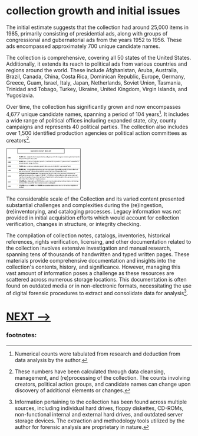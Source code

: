 # collection growth and initial issues

The initial estimate suggests that the collection had around 25,000 items in 1985, primarily consisting of presidential ads, along with groups of congressional and gubernatorial ads from the years 1952 to 1956. These ads encompassed approximately 700 unique candidate names. 

The collection is comprehensive, covering all 50 states of the United States. Additionally, it extends its reach to political ads from various countries and regions around the world. These include Afghanistan, Aruba, Australia, Brazil, Canada, China, Costa Rica, Dominican Republic, Europe, Germany, Greece, Guam, Israel, Italy, Japan, Netherlands, Soviet Union, Tasmania, Trinidad and Tobago, Turkey, Ukraine, United Kingdom, Virgin Islands, and Yugoslavia.

Over time, the collection has significantly grown and now encompasses 4,677 unique candidate names, spanning a period of 104 years[^1]. It includes a wide range of political offices including expanded state, city, county campaigns and represents 40 political parties. The collection also includes over 1,500 identified production agencies or political action committees as creators[^2].

<img src="https://github.com/prys0000/political-commercial-collection-archives/blob/main/images/count-collection-1985-2003.jpg" width=40% height=40%>

The considerable scale of the Collection and its varied content presented substantial challenges and complexities during the (re)ingestion, (re)inventorying, and cataloging processes. Legacy information was not provided in initial acquisition efforts which would account for collection verification, changes in structure, or integrity checking. 

The compilation of collection notes, catalogs, inventories, historical references, rights verification, licensing, and other documentation related to the collection involves extensive investigation and manual research, spanning tens of thousands of handwritten and typed written pages. These materials provide comprehensive documentation and insights into the collection's contents, history, and significance. However, managing this vast amount of information poses a challenge as these resources are scattered across numerous storage locations. This documentation is often found on outdated media or in non-electronic formats, necessitating the use of digital forensic procedures to extract and consolidate data for analysis[^3].


# [NEXT -->](https://github.com/prys0000/political-commercial-collection-archives/blob/main/documentation/issues%20with%20system%20infrastructure%20and%20normalization.md)

### footnotes:
[^1]: Numerical counts were tabulated from research and deduction from data analysis by the author. 
[^2]: These numbers have been calculated through data cleansing, management, and (re)processing of the collection. The counts involving creators, political action groups, and candidate names can change upon discovery of additional elements or changes. 
[^3]: Information pertaining to the collection has been found across multiple sources, including individual hard drives, floppy diskettes, CD-ROMs, non-functional internal and external hard drives, and outdated server storage devices. The extraction and methodology tools utilized by the author for forensic analysis are proprietary in nature.


